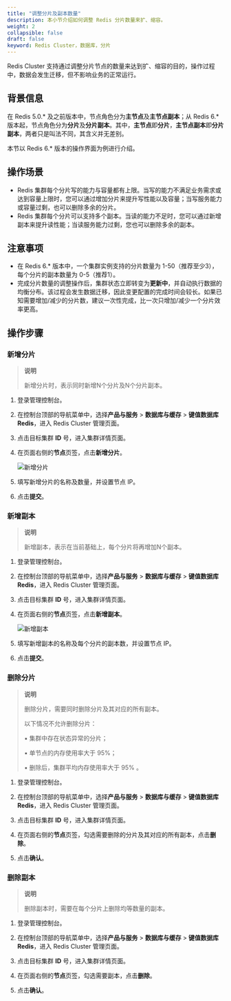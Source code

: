 ```yaml
---
title: "调整分片及副本数量"
description: 本小节介绍如何调整 Redis 分片数量来扩、缩容。
weight: 2
collapsible: false
draft: false
keyword: Redis Cluster，数据库，分片
---
```


Redis Cluster 支持通过调整分片节点的数量来达到扩、缩容的目的，操作过程中，数据会发生迁移，但不影响业务的正常运行。

## 背景信息

在 Redis 5.0.\* 及之前版本中，节点角色分为**主节点**及**主节点副本**；从 Redis 6.\* 版本起，节点角色分为**分片**及**分片副本**。其中，**主节点**即**分片**，**主节点副本**即**分片副本**，两者只是叫法不同，其含义并无差别。

本节以 Redis 6.* 版本的操作界面为例进行介绍。

## 操作场景

- Redis 集群每个分片写的能力与容量都有上限。当写的能力不满足业务需求或达到容量上限时，您可以通过增加分片来提升写性能以及容量；当写服务能力或容量过剩，也可以删除多余的分片。
- Redis 集群每个分片可以支持多个副本。当读的能力不足时，您可以通过新增副本来提升读性能；当读服务能力过剩，您也可以删除多余的副本。

## 注意事项

- 在 Redis 6.* 版本中，一个集群实例支持的分片数量为 1-50（推荐至少3），每个分片的副本数量为 0-5（推荐1）。
- 完成分片数量的调整操作后，集群状态立即转变为**更新中**，并自动执行数据的均衡分布。该过程会发生数据迁移，因此变更配置的完成时间会较长。如果已知需要增加/减少的分片数，建议一次性完成，比一次只增加/减少一个分片效率更高。 

## 操作步骤

### 新增分片

> **说明**
>
> 新增分片时，表示同时新增N个分片及N个分片副本。

1. 登录管理控制台。

2. 在控制台顶部的导航菜单中，选择**产品与服务** > **数据库与缓存** > **键值数据库 Redis**，进入 Redis Cluster 管理页面。

3. 点击目标集群 **ID** 号，进入集群详情页面。

4. 在页面右侧的**节点**页签，点击**新增分片**。

   <img src="../../../_images/add_shard.png" alt="新增分片" />

5. 填写新增分片的名称及数量，并设置节点 IP。

6. 点击**提交**。

### 新增副本

> **说明**
>
> 新增副本，表示在当前基础上，每个分片将再增加N个副本。

1. 登录管理控制台。

2. 在控制台顶部的导航菜单中，选择**产品与服务** > **数据库与缓存** > **键值数据库 Redis**，进入 Redis Cluster 管理页面。

3. 点击目标集群 **ID** 号，进入集群详情页面。

4. 在页面右侧的**节点**页签，点击**新增副本**。

   <img src="../../../_images/add_shard_copy.png" alt="新增副本" />

5. 填写新增副本的名称及每个分片的副本数，并设置节点 IP。

6. 点击**提交**。

### 删除分片



> **说明**
>
> 删除分片，需要同时删除分片及其对应的所有副本。
>
> 以下情况不允许删除分片：
>
> ▪︎ 集群中存在状态异常的分片；
>
> ▪︎ 单节点的内存使用率大于 95%；
>
> ▪︎ 删除后，集群平均内存使用率大于 95% 。

1. 登录管理控制台。

2. 在控制台顶部的导航菜单中，选择**产品与服务** > **数据库与缓存** > **键值数据库 Redis**，进入 Redis Cluster 管理页面。

3. 点击目标集群 **ID** 号，进入集群详情页面。

4. 在页面右侧的**节点**页签，勾选需要删除的分片及其对应的所有副本，点击**删除**。

5. 点击**确认**。

### 删除副本

> **说明**
>
> 删除副本时，需要在每个分片上删除均等数量的副本。

1. 登录管理控制台。

2. 在控制台顶部的导航菜单中，选择**产品与服务** > **数据库与缓存** > **键值数据库 Redis**，进入 Redis Cluster 管理页面。

3. 点击目标集群 **ID** 号，进入集群详情页面。

4. 在页面右侧的**节点**页签，勾选需要副本，点击**删除**。

5. 点击**确认**。

